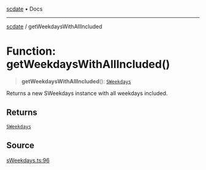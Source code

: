 [scdate](../README.md) • Docs

---

[scdate](../README.md) / getWeekdaysWithAllIncluded

# Function: getWeekdaysWithAllIncluded()

> **getWeekdaysWithAllIncluded**(): [`SWeekdays`](../classes/SWeekdays.md)

Returns a new SWeekdays instance with all weekdays included.

## Returns

[`SWeekdays`](../classes/SWeekdays.md)

## Source

[sWeekdays.ts:96](https://github.com/ericvera/scdate/blob/98b214c4aab6f5cdb39bc8c115252b89b40ce8a7/src/sWeekdays.ts#L96)
